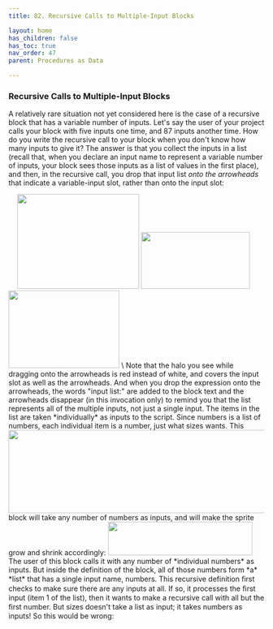 ```yaml
---
title: 82. Recursive Calls to Multiple-Input Blocks

layout: home
has_children: false
has_toc: true
nav_order: 47
parent: Procedures as Data

---
```


### Recursive Calls to Multiple-Input Blocks

A relatively rare situation not yet considered here is the case of a
recursive block that has a variable number of inputs. Let's say the user
of your project calls your block with five inputs one time, and 87
inputs another time. How do you write the recursive call to your block
when you don't know how many inputs to give it? The answer is that you
collect the inputs in a list (recall that, when you declare an input
name to represent a variable number of inputs, your block sees those
inputs as a list of values in the first place), and then, in the
recursive call, you drop that input list *onto the arrowheads* that
indicate a variable-input slot, rather than onto the input slot:

<img src="/snap-manual/assets/images/image658.png" style="width:13px; height:13px">
<img src="/snap-manual/assets/images/image713.png" style="width:240px; height:187px">
<img src="/snap-manual/assets/images/image714.png" style="width:214px; height:112px">
<img src="/snap-manual/assets/images/image715.png" style="width:218px; height:153px">
\
Note that the halo you see while dragging onto the arrowheads is red
instead of white, and covers the input slot as well as the arrowheads.
And when you drop the expression onto the arrowheads, the words "input
list:" are added to the block text and the arrowheads disappear (in this
invocation only) to remind you that the list represents all of the
multiple inputs, not just a single input. The items in the list are
taken *individually* as inputs to the script. Since numbers is a list of
numbers, each individual item is a number, just what sizes wants. This
<img src="/snap-manual/assets/images/image716.png" style="width:654px; height:164px">
block will take any number of numbers as
inputs, and will make the sprite grow and shrink accordingly:

<img src="/snap-manual/assets/images/image722.png" style="width:284px; height:66px">
The user of this block calls it with any number of
*individual numbers* as inputs. But inside the definition of the block,
all of those numbers form *a* *list* that has a single input name,
numbers. This recursive definition ﬁrst checks to make sure there are
any inputs at all. If so, it processes the ﬁrst input (item 1 of the
list), then it wants to make a recursive call with all but the ﬁrst
number. But sizes doesn't take a list as input; it takes numbers as
inputs! So this would be wrong:

